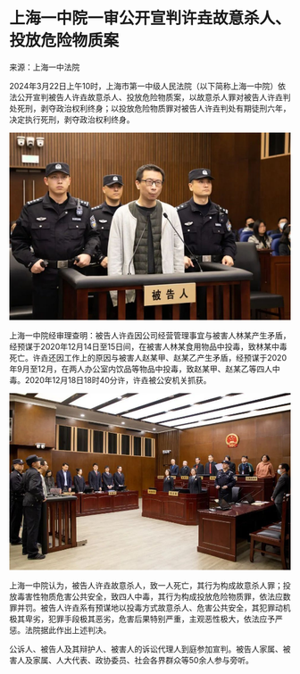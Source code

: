 # 上海一中院一审公开宣判许垚故意杀人、投放危险物质案

来源：上海一中法院

2024年3月22日上午10时，上海市第一中级人民法院（以下简称上海一中院）依法公开宣判被告人许垚故意杀人、投放危险物质案，以故意杀人罪对被告人许垚判处死刑，剥夺政治权利终身；以投放危险物质罪对被告人许垚判处有期徒刑六年，决定执行死刑，剥夺政治权利终身。

![20b773d60b6fecc0633be7076be02d42.jpg](https://raw.githubusercontent.com/qqhsx/qqnews_image/main/2024/03/22/上海一中院一审公开宣判许垚故意杀人、投放危险物质案/20b773d60b6fecc0633be7076be02d42.jpg)

上海一中院经审理查明：被告人许垚因公司经营管理事宜与被害人林某产生矛盾，经预谋于2020年12月14日至15日间，在被害人林某食用物品中投毒，致林某中毒死亡。许垚还因工作上的原因与被害人赵某甲、赵某乙产生矛盾，经预谋于2020年9月至12月，在两人办公室内饮品等物品中投毒，致赵某甲、赵某乙等四人中毒。2020年12月18日18时40分许，许垚被公安机关抓获。

![59a181f622c7d778a6f0f176a2f0d898.jpg](https://raw.githubusercontent.com/qqhsx/qqnews_image/main/2024/03/22/上海一中院一审公开宣判许垚故意杀人、投放危险物质案/59a181f622c7d778a6f0f176a2f0d898.jpg)

上海一中院认为，被告人许垚故意杀人，致一人死亡，其行为构成故意杀人罪；投放毒害性物质危害公共安全，致四人中毒，其行为构成投放危险物质罪，依法应数罪并罚。被告人许垚系有预谋地以投毒方式故意杀人、危害公共安全，其犯罪动机极其卑劣，犯罪手段极其恶劣，危害后果特别严重，主观恶性极大，依法应予严惩。法院据此作出上述判决。

公诉人、被告人及其辩护人、被害人的诉讼代理人到庭参加宣判。被告人家属、被害人及家属、人大代表、政协委员、社会各界群众等50余人参与旁听。

